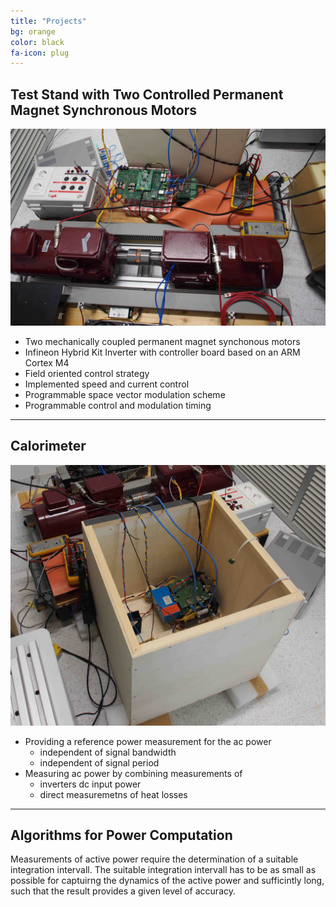 ```yaml
---
title: "Projects"
bg: orange
color: black
fa-icon: plug
---
```


## Test Stand with Two Controlled Permanent Magnet Synchronous Motors

<div>
	<img class="row full column"   src="/img/P8160009.JPG" alt="Test Stand." title="Two mechanically connected PMSMs." />
</div>


- Two mechanically coupled permanent magnet synchonous motors
- Infineon Hybrid Kit Inverter with controller board based on an ARM Cortex M4
- Field oriented control strategy
- Implemented speed and current control
- Programmable space vector modulation scheme
- Programmable control and modulation timing

-------------------------


## Calorimeter 

<div>
	<img class="row full column"   src="/img/P8160003.JPG" alt="Test Stand." title="Two mechanically connected PMSMs." />
</div>

- Providing a reference power measurement for the ac power
  - independent of signal bandwidth
  - independent of signal period 
- Measuring ac power by combining measurements of 
  - inverters dc input  power 
  - direct measuremetns of heat losses


-------------------------


## Algorithms for Power Computation

Measurements of active power require the determination of a suitable integration intervall. 
The suitable integration intervall has to be as small as possible for captuirng the dynamics of the active power and
sufficintly long, such that the result provides a given level of accuracy.

